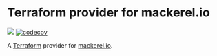 # Terraform provider for mackerel.io
![](https://github.com/xcezx/terraform-provider-mackerel/workflows/CI/badge.svg)
[![codecov](https://codecov.io/gh/xcezx/terraform-provider-mackerel/branch/master/graph/badge.svg)](https://codecov.io/gh/xcezx/terraform-provider-mackerel)

A [Terraform](https://www.terraform.io/) provider for [mackerel.io](https://mackerel.io/).
